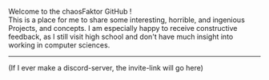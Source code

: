 Welcome to the chaosFaktor GitHub !  
This is a place for me to share some interesting, horrible, and ingenious Projects, and concepts.
I am especially happy to receive constructive feedback, as I still visit high school
and don't have much insight into working in computer sciences. 



---------------------------------------------------------------------------------------------------

(If I ever make a discord-server, the invite-link will go here)



<!---
chaosFaktor/chaosFaktor is a ✨ special ✨ repository because its `README.md` (this file) appears on your GitHub profile.
You can click the Preview link to take a look at your changes.
--->
